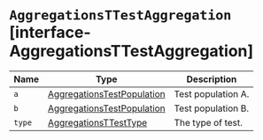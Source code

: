 # `AggregationsTTestAggregation` [interface-AggregationsTTestAggregation]

| Name | Type | Description |
| - | - | - |
| `a` | [AggregationsTestPopulation](./AggregationsTestPopulation.md) | Test population A. |
| `b` | [AggregationsTestPopulation](./AggregationsTestPopulation.md) | Test population B. |
| `type` | [AggregationsTTestType](./AggregationsTTestType.md) | The type of test. |
